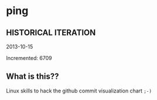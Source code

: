 # ping

## HISTORICAL ITERATION
2013-10-15

Incremented: 6709

## What is this?? 
Linux skills to hack the github commit visualization chart `;-)`
